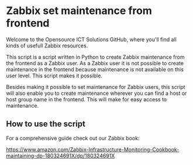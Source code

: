 # Zabbix set maintenance from frontend
Welcome to the Opensource ICT Solutions GitHub, where you'll find all kinds of usefull Zabbix resources. 

This script is a script written in Python to create Zabbix maintenance from the frontend as a Zabbix user. As a Zabbix user it is not possible to create maintenance in the frontend because maintenance is not available on this user level. This script makes it possible.

Besides making it possible to set maintenance for Zabbix users, this script will also enable you to create maintenance wherever you can find a host or host group name in the frontend. This will make for easy access to maintenance.

## How to use the script
For a comprehensive guide check out our Zabbix book:

https://www.amazon.com/Zabbix-Infrastructure-Monitoring-Cookbook-maintaining-dp-180324691X/dp/180324691X

